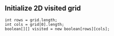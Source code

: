 ## Initialize 2D visited grid
```
int rows = grid.length;
int cols = grid[0].length;
boolean[][] visited = new boolean[rows][cols];
```
